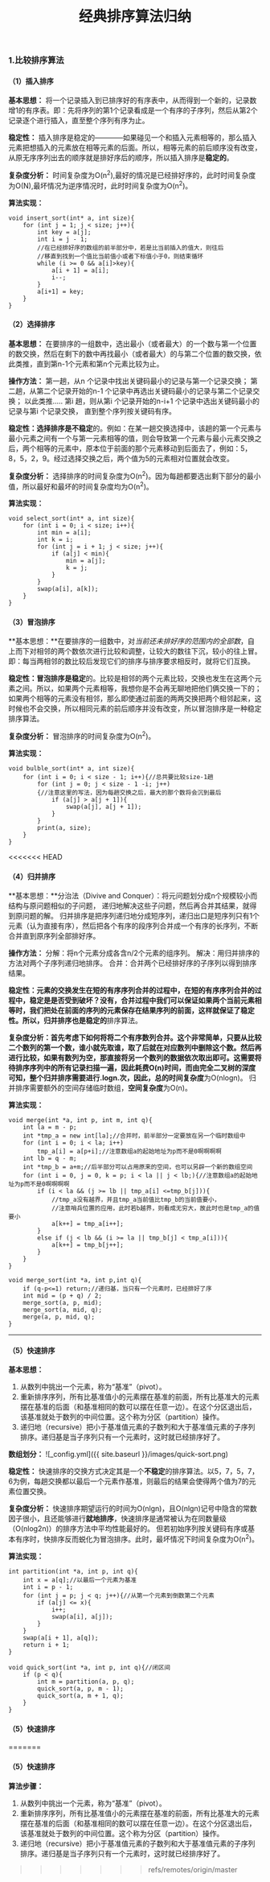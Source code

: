 ﻿---
layout: post
title: 经典排序算法归纳
---

### 1.比较排序算法
####  **（1）插入排序**
**基本思想：** 将一个记录插入到已排序好的有序表中，从而得到一个新的，记录数增1的有序表。即：先将序列的第1个记录看成是一个有序的子序列，然后从第2个记录逐个进行插入，直至整个序列有序为止。

**稳定性：** 插入排序是稳定的————如果碰见一个和插入元素相等的，那么插入元素把想插入的元素放在相等元素的后面。所以，相等元素的前后顺序没有改变，从原无序序列出去的顺序就是排好序后的顺序，所以插入排序是**稳定的**。 

**复杂度分析：** 时间复杂度为O(n<sup>2</sup>),最好的情况是已经排好序的，此时时间复杂度为O(N),最坏情况为逆序情况时，此时时间复杂度为O(n<sup>2</sup>)。

**算法实现：**

    void insert_sort(int* a, int size){
	    for (int j = 1; j < size; j++){
		    int key = a[j];
		    int i = j - 1;
		    //在已经排好序的数组的前半部分中，若是比当前插入的值大，则往后
		    //移直到找到一个值比当前值小或者下标值小于0，则结束循环	
		    while (i >= 0 && a[i]>key){
			    a[i + 1] = a[i];
			    i--;
		    }	
	    	a[i+1] = key;
        }
    }
  
  
  
 
#### **（2）选择排序**
**基本思想：** 在要排序的一组数中，选出最小（或者最大）的一个数与第一个位置的数交换，然后在剩下的数中再找最小（或者最大）的与第二个位置的数交换，依此类推，直到第n-1个元素和第n个元素比较为止。

**操作方法：** 
第一趟，从n 个记录中找出关键码最小的记录与第一个记录交换；
第二趟，从第二个记录开始的n-1 个记录中再选出关键码最小的记录与第二个记录交换；
以此类推.....
第i 趟，则从第i 个记录开始的n-i+1 个记录中选出关键码最小的记录与第i 个记录交换，
直到整个序列按关键码有序。

**稳定性：**选择排序是**不稳定**的。例如：在某一趟交换选择中，该趟的第一个元素与最小元素之间有一个与第一元素相等的值，则会导致第一个元素与最小元素交换之后，两个相等的元素中，原本位于前面的那个元素移动到后面去了，例如：5，8，5，2，9。经过选择交换之后，两个值为5的元素相对位置就会改变。

**复杂度分析：** 选择排序的时间复杂度为O(n<sup>2</sup>)。因为每趟都要选出剩下部分的最小值，所以最好和最坏的时间复杂度均为O(n<sup>2</sup>)。

**算法实现：**

    void select_sort(int* a, int size){
	    for (int i = 0; i < size; i++){
		    int min = a[i];
		    int k = i;
		    for (int j = i + 1; j < size; j++){
		    	if (a[j] < min){
			    	min = a[j];
			    	k = j;
			    }
		    }
	   	    swap(a[i], a[k]);
	    }
	}
	
#### **（3）冒泡排序**
**基本思想：**在要排序的一组数中，对*当前还未排好序的范围内的全部数*，自上而下对相邻的两个数依次进行比较和调整，让较大的数往下沉，较小的往上冒。即：每当两相邻的数比较后发现它们的排序与排序要求相反时，就将它们互换。

**稳定性：**冒泡排序是**稳定**的。比较是相邻的两个元素比较，交换也发生在这两个元素之间。所以，如果两个元素相等，我想你是不会再无聊地把他们俩交换一下的；如果两个相等的元素没有相邻，那么即使通过前面的两两交换把两个相邻起来，这时候也不会交换，所以相同元素的前后顺序并没有改变，所以冒泡排序是一种稳定排序算法。

**复杂度分析：** 冒泡排序的时间复杂度为O(n<sup>2</sup>)。

**算法实现：**

    void bulble_sort(int* a, int size){
	    for (int i = 0; i < size - 1; i++){//总共要比较size-1趟
		    for (int j = 0; j < size - 1 -i; j++)
		    {//注意这里的写法，因为每趟交换之后，最大的那个数将会沉到最后
		    	if (a[j] > a[j + 1]){
			    	swap(a[j], a[j + 1]);
		    	}			
		    }
		    print(a, size);
	    }
	}

<<<<<<< HEAD
#### **（4）归并排序**
**基本思想：**分治法（Divive and Conquer）：将元问题划分成n个规模较小而结构与原问题相似的子问题，
递归地解决这些子问题，然后再合并其结果，就得到原问题的解。
归并排序是把序列递归地分成短序列，递归出口是短序列只有1个元素（认为直接有序），然后把各个有序的段序列合并成一个有序的长序列，不断合并直到原序列全部排好序。

**操作方法：** 
分解：将n个元素分成各含n/2个元素的组序列。
解决：用归并排序的方法对两个子序列递归地排序。
合并：合并两个已经排好序的子序列以得到排序结果。

**稳定性：**元素的交换发生在短的有序序列合并的过程中，在短的有序序列合并的过程中，稳定是是否受到破坏？没有，合并过程中我们可以保证如果两个当前元素相等时，我们把处在前面的序列的元素保存在结果序列的前面，这样就保证了稳定性。所以，归并排序也是**稳定的**排序算法。

**复杂度分析：**首先考虑下如何将将二个有序数列合并。这个非常简单，只要从比较二个数列的第一个数，谁小就先取谁，取了后就在对应数列中删除这个数。然后再进行比较，如果有数列为空，那直接将另一个数列的数据依次取出即可。这需要将待排序序列中的所有记录扫描一遍，因此耗费O(n)时间，而由完全二叉树的深度可知，整个归并排序需要进行.logn.次，因此，总的**时间复杂度**为O(nlogn)。
归并排序需要额外的空间存储临时数组，**空间复杂度**为O(n)。

**算法实现：**

    void merge(int *a, int p, int m, int q){
	    int la = m - p;
	    int *tmp_a = new int[la];//合并时，前半部分一定要放在另一个临时数组中
	    for (int i = 0; i < la; i++)
		    tmp_a[i] = a[p+i];//注意数组a的起始地址为p而不是0啊啊啊啊
	    int lb = q - m;
	    int *tmp_b = a+m;//后半部分可以占用原来的空间，也可以另辟一个新的数组空间
	    for (int i = 0, j = 0, k = p; i < la || j < lb;){//注意数组a的起始地址为p而不是0啊啊啊啊
		    if (i < la && (j >= lb || tmp_a[i] <=tmp_b[j])){
		        //tmp_a没有越界，并且tmp_a当前值比tmp_b的当前值要小，
		        //注意哨兵位置的应用，此时若b越界，则看成无穷大，故此时也是tmp_a的值要小
			    a[k++] = tmp_a[i++];			
	    	}	
		    else if (j < lb && (i >= la || tmp_b[j] < tmp_a[i])){
			    a[k++] = tmp_b[j++];			
		    }
	    }
	}

    void merge_sort(int *a, int p,int q){
	    if (q-p<=1) return;//递归基，当只有一个元素时，已经排好了序
	    int mid = (p + q) / 2;
	    merge_sort(a, p, mid);
	    merge_sort(a, mid, q);
	    merge(a, p, mid, q);
    }
  


----------
#### **（5）快速排序**
**基本思想：**
1. 从数列中挑出一个元素，称为“基准”（pivot）。
2. 重新排序序列，所有比基准值小的元素摆在基准的前面，所有比基准大的元素摆在基准的后面（和基准相同的数可以摆在任意一边）。在这个分区退出后，该基准就处于数列的中间位置。这个称为分区（partition）操作。
3. 递归地（recursive）把小于基准值元素的子数列和大于基准值元素的子序列排序。递归基是当子序列只有一个元素时，这时就已经排序好了。

**数组划分：**
![_config.yml]({{ site.baseurl }}/images/quick-sort.png)

**稳定性：** 快速排序的交换方式决定其是一个**不稳定**的排序算法。以5，7，5，7，6为例，每趟交换都以最后一个元素作基准，则最后的结果会使得两个值为7的元素位置交换。

**复杂度分析：** 快速排序期望运行的时间为O(nlgn)，且O(nlgn)记号中隐含的常数因子很小，且还能够进行**就地排序**，快速排序是通常被认为在同数量级（O(nlog2n)）的排序方法中平均性能最好的。
但若初始序列按关键码有序或基本有序时，快排序反而蜕化为冒泡排序。此时，最坏情况下时间复杂度为O(n<sup>2</sup>)。

**算法实现：**

    int partition(int *a, int p, int q){
	    int x = a[q];//以最后一个元素为基准
	    int i = p - 1;
	    for (int j = p; j < q; j++){//从第一个元素到倒数第二个元素
		    if (a[j] <= x){
		    	i++;
			    swap(a[i], a[j]);
		    }
	    }
	    swap(a[i + 1], a[q]);
	    return i + 1;
    }
    
    void quick_sort(int *a, int p, int q){//闭区间
	    if (p < q){
		    int m = partition(a, p, q);
		    quick_sort(a, p, m - 1);
	    	quick_sort(a, m + 1, q);
	    }	
	}


#### **（5）快速排序**


=======
#### **（5）快速排序**
**算法步骤：**
1. 从数列中挑出一个元素，称为“基准”（pivot）。
2. 重新排序序列，所有比基准值小的元素摆在基准的前面，所有比基准大的元素摆在基准的后面（和基准相同的数可以摆在任意一边）。在这个分区退出后，该基准就处于数列的中间位置。这个称为分区（partition）操作。
3. 递归地（recursive）把小于基准值元素的子数列和大于基准值元素的子序列排序。递归基是当子序列只有一个元素时，这时就已经排序好了。
>>>>>>> refs/remotes/origin/master

